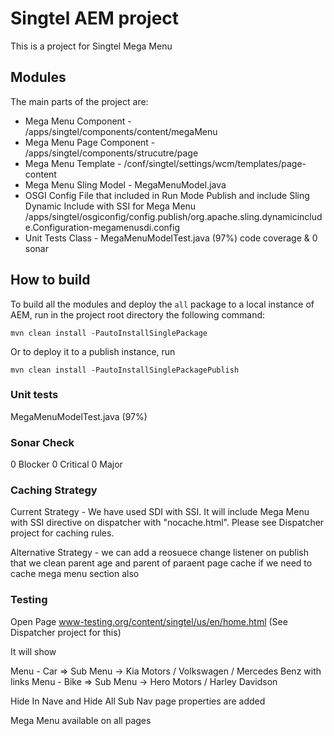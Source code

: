 # Singtel AEM project

This is a project for Singtel Mega Menu

## Modules

The main parts of the project are:

* Mega Menu Component - /apps/singtel/components/content/megaMenu
* Mega Menu Page Component - /apps/singtel/components/strucutre/page
* Mega Menu Template - /conf/singtel/settings/wcm/templates/page-content
* Mega Menu Sling Model - MegaMenuModel.java
* OSGI Config File that included in Run Mode Publish and include Sling Dynamic Include with SSI for Mega Menu /apps/singtel/osgiconfig/config.publish/org.apache.sling.dynamicinclude.Configuration-megamenusdi.config
* Unit Tests Class - MegaMenuModelTest.java (97%) code coverage & 0 sonar



## How to build

To build all the modules and deploy the `all` package to a local instance of AEM, run in the project root directory the following command:

    mvn clean install -PautoInstallSinglePackage

Or to deploy it to a publish instance, run

    mvn clean install -PautoInstallSinglePackagePublish


### Unit tests

 MegaMenuModelTest.java (97%)

### Sonar Check

0 Blocker
0 Critical
0 Major

### Caching Strategy ####

Current Strategy - We have used SDI with SSI. It will include Mega Menu with SSI directive on dispatcher with "nocache.html". Please see Dispatcher project for caching rules.

Alternative Strategy - we can add a reosuece change listener on publish that we clean parent age and parent of paraent page cache if we need to cache mega menu section also

### Testing ###

Open Page www-testing.org/content/singtel/us/en/home.html (See Dispatcher project for this)

It will show

Menu - Car => Sub Menu -> Kia Motors / Volkswagen / Mercedes Benz with links
Menu - Bike => Sub Menu -> Hero Motors / Harley Davidson


Hide In Nave and Hide All Sub Nav page properties are added

Mega Menu available on all pages 
